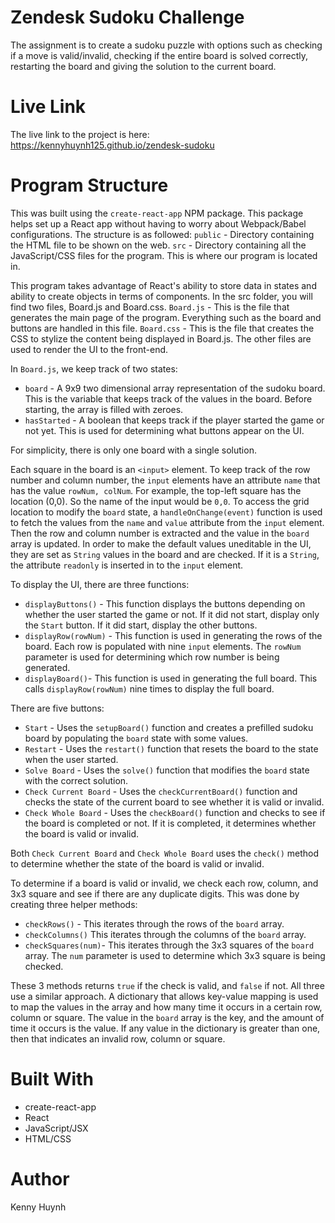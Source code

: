 # Zendesk Sudoku Challenge
The assignment is to create a sudoku puzzle with options such as checking if a move is valid/invalid, checking if the entire board is solved correctly, restarting the board and giving the solution to the current board.


# Live Link
The live link to the project is here:  https://kennyhuynh125.github.io/zendesk-sudoku

# Program Structure
This was built using  the `create-react-app` NPM package. This package helps set up a React app without having to worry about Webpack/Babel configurations.
The structure is as followed:
`public` - Directory containing the HTML file to be shown on the web.
`src` - Directory containing all the JavaScript/CSS files for the program. This is where our program is located in.

This program takes advantage of React's ability to store data in states and ability to create objects in terms of components. In the src folder, you will find two files, Board.js and Board.css.
`Board.js` - This is the file that generates the main page of the program. Everything such as the board and buttons are handled in this file.
`Board.css` - This is the file that creates the CSS to stylize the content being displayed in Board.js.
The other files are used to render the UI to the front-end.

In `Board.js`, we keep track of two states:
- `board` - A 9x9 two dimensional array representation of the sudoku board. This is the variable that keeps track of the values in the board. Before starting, the array is filled with zeroes.
- `hasStarted` - A boolean that keeps track if the player started the game or not yet. This is used for determining what buttons appear on the UI.

For simplicity, there is only one board with a single solution.

Each square in the board is an `<input>` element. To keep track of the row number and column number, the `input` elements have an attribute `name` that has the value `rowNum, colNum`. For example, the top-left square has the location (0,0). So the name of the input would be `0,0`. To access the grid location to modify the `board` state, a `handleOnChange(event)` function is used to  fetch the values from the `name` and `value` attribute from the `input` element. Then the row and column number is extracted and the value in the `board` array is updated.
In order to make the default values uneditable in the UI, they are set as `String` values in the board and are checked. If it is a `String`, the attribute `readonly` is inserted in to the `input` element.

To display the UI, there are three functions:

 - `displayButtons()` - This function displays the buttons depending on whether the user started the game or not. If it did not start, display only the `Start` button. If it did start, display the other buttons.
 - `displayRow(rowNum)` - This function is used in generating the rows of the board. Each row is populated with nine `input` elements. The `rowNum` parameter is used for determining which row number is being generated.
 - `displayBoard()`- This function is used in generating the full board. This calls `displayRow(rowNum)` nine times to display the full board.

There are five buttons:

 - `Start` - Uses the `setupBoard()` function and creates a prefilled sudoku board by populating the `board` state with some values.
 - `Restart` - Uses the `restart()` function that resets the board to the state when the user started.
 - `Solve Board` - Uses the `solve()` function that modifies the `board` state with the correct solution.
 - `Check Current Board` - Uses the `checkCurrentBoard()` function and checks the state of the current board to see whether it is valid or invalid. 
 - `Check Whole Board` - Uses the `checkBoard()` function and checks to see if the board is completed or not. If it is completed, it determines whether the board is valid or invalid.
 
Both `Check Current Board` and `Check Whole Board` uses the `check()` method to determine whether the state of the board is valid or invalid.

To determine if a board is valid or invalid, we check each row, column, and 3x3 square and see if there are any duplicate digits. This was done by creating three helper methods:

 - `checkRows()` - This iterates through the rows of the `board` array.
 - `checkColumns()` This iterates through the columns of the `board` array.
 - `checkSquares(num)`- This iterates through the 3x3 squares of the `board` array. The `num` parameter is used to determine which 3x3 square is being checked.

These 3 methods returns `true` if the check is valid, and `false` if not. All three use a similar approach. A dictionary that allows key-value mapping is used to map the values in the array and how many time it occurs in a certain row, column or square. The value in the `board` array is the key, and the amount of time it occurs is the value. If any value in the dictionary is greater than one, then that indicates an invalid row, column or square.

# Built With
- create-react-app
- React
- JavaScript/JSX
- HTML/CSS

# Author
Kenny Huynh